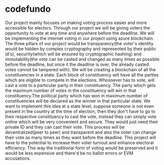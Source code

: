 # codefundo

Our project mainly focuses on making voting process easier and more accessible for electors. Through our project we will be giving voters the opportunity to vote at any time and anywhere before the deadline. We will be implementing the internet voting in our project using azure blockchain. The three pillars of our project would be transparency(the voter's identity would be hidden by complex cryptography and represented by their public id's), security(which will be ensured by cryptographic hashing) and immutability(the vote can be casted and changed as many times as possible before the deadline, but once it the deadline is over, the already casted votes cannot be tampered with). We will be creating a blockchain of all the constituencies in a state. Each block of constituency will have all the parties which are eligible to compete in the elections. Whosoever has to vote, will cast a vote to a particular party in their constituency. The party which gets the maximum number of votes in the constituency will win in that constituency.The political party which has won in maximum number of constituencies will be declared as the winner in that particular state. We want to implement this idea at a state level, suppose someone is not even present in the country at the time of election, then they don't have to go to their respective constituency to cast the vote, instead they can simply vote online which will be very convenient and secure. They would just need their private ID and they can cast their vote. This process will be decentralized(peer to peer) and transparent and also the voter can change their vote as many times as they want before the deadline. This project will have to the potential to increase their voter turnout and enhance electoral efficiency. This way the traditional form of voting would be preserved and it would be less expensive and there'd be no ballot errors or EVM accusations.
